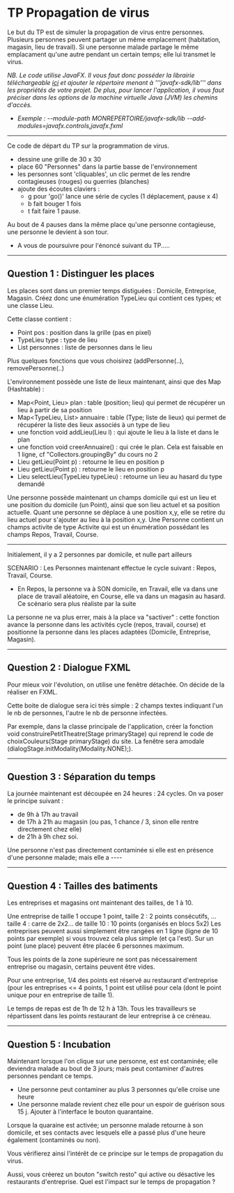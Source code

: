 # TP Propagation de virus

Le but du TP est de simuler la propagation de virus entre personnes. Plusieurs personnes peuvent partager un même emplacement (habitation, magasin, lieu de travail).
Si une personne malade partage le même emplacament qu'une autre pendant un certain temps; elle lui transmet le virus.

*NB. Le code utilise JavaFX. Il vous faut donc posséder la librairie téléchargeable [ici](https://gluonhq.com/products/javafx/) et ajouter le répertoire menant à '''javafx-sdk/lib''' dans les propriétés de votre projet.
De plus, pour lancer l'application, il vous faut préciser dans les options de la machine virtuelle Java (JVM) les chemins d'accès.*
  - *Exemple : --module-path MONREPERTOIRE/javafx-sdk/lib --add-modules=javafx.controls,javafx.fxml*

----

Ce code de départ du TP sur la programmation de virus. 
- dessine une grille de 30 x 30
- place 60 "Personnes" dans la partie basse de l'environnement
- les personnes sont 'cliquables', un clic permet de les rendre contagieuses (rouges) ou guerries (blanches)
- ajoute des écoutes claviers : 
  - g pour 'go()' lance une série de cycles (1 déplacement, pause x 4)
  - b fait bouger 1 fois
  - t fait faire 1 pause.

Au bout de 4 pauses dans la même place qu'une personne contagieuse, une personne le devient à son tour. 

  - A vous de poursuivre pour l'énoncé suivant du TP.....

---
## Question 1 : Distinguer les places

Les places sont dans un premier temps distiguées : Domicile, Entreprise, Magasin.
Créez donc une énumération TypeLieu qui contient ces types; et une classe Lieu. 
 

Cette classe contient :
 - Point pos : position dans la grille (pas en pixel)
 - TypeLieu type : type de lieu
 - List personnes : liste de personnes dans le lieu

Plus quelques fonctions que vous choisirez (addPersonne(..), removePersonne(..)


L'environnement possède une liste de lieux maintenant, ainsi que des Map (Hashtable) :
 - Map<Point, Lieu> plan : table (position; lieu) qui permet de récupérer un lieu à partir de sa position
 - Map<TypeLieu, List<Lieu>> annuaire : table (Type; liste de lieux) qui permet de récupérer la liste des lieux associés à un type de lieu
 - une fonction void addLieu(Lieu l) : qui ajoute le lieu à la liste et dans le plan
 - une fonction void creerAnnuaire() : qui crée le plan. Cela est faisable en 1 ligne, cf "Collectors.groupingBy" du cours no 2
 - Lieu getLieu(Point p) : retourne le lieu en position p
 - Lieu getLieu(Point p) : retourne le lieu en position p
 - Lieu selectLieu(TypeLieu typeLieu) : retourne un lieu au hasard du type demandé

  Une personne possède maintenant un champs domicile qui est un lieu et une position du domicile (un Point), ainsi que son lieu actuel et sa position actuelle.
Quant une personne se déplace à une position x,y, elle se retire du lieu actuel pour s'ajouter au lieu à la position x,y.
Une Personne contient un champs activite de type Activite qui est un énumération possédant les champs Repos, Travail, Course.
 
---
Initialement, il y a 2 personnes par domicile, et nulle part ailleurs

SCENARIO : Les Personnes maintenant effectue le cycle suivant : Repos, Travail, Course.  
 - En Repos, la personne va à SON domicile, en Travail, elle va dans une place de travail aléatoire, en Course, elle va dans un magasin au hasard. Ce scénario sera plus réaliste par la suite
  
La personne ne va plus errer, mais à la place va "sactiver" : cette fonction avance la personne dans les activités cycle (repos, travail, course) et positionne la personne dans les places adaptées (Domicile, Entreprise, Magasin).

----
## Question 2 : Dialogue FXML
  
Pour mieux voir l'évolution, on utilise une fenêtre détachée.
On décide de la réaliser en FXML.

Cette boite de dialogue sera ici très simple : 2 champs textes indiquant l'un le nb de personnes, l'autre le nb de personne infectées.

Par exemple, dans la classe principale de l'application, créer la fonction void construirePetitTheatre(Stage primaryStage) qui reprend le code de choixCouleurs(Stage primaryStage) du site. La fenêtre sera amodale (dialogStage.initModality(Modality.NONE);).

----

## Question 3 : Séparation du temps

La journée maintenant est découpée en 24 heures : 24 cycles.
On va poser le principe suivant :
 - de 9h à 17h au travail
 - de 17h à 21h au magasin (ou pas, 1 chance / 3, sinon elle rentre directement chez elle)
 - de 21h à 9h chez soi.
  
Une personne n'est pas directement contaminée si elle est en présence d'une personne malade; mais elle a ----

---

## Question 4 : Tailles des batiments

Les entreprises et magasins ont maintenant des tailles, de 1 à 10.

Une entreprise de taille 1 occupe 1 point, taille 2 : 2 points consécutifs, ... taille 4 : carre de 2x2... de taille 10 : 10 points (organisés en blocs 5x2)
Les entreprises peuvent aussi simplement être rangées en 1 ligne (ligne de 10 points par exemple) si vous trouvez cela plus simple (et ça l'est).
Sur un point (une place) peuvent être placée 6 personnes maximum.

Tous les points de la zone supérieure ne sont pas nécessairement entreprise ou magasin, certains peuvent être vides.

Pour une entreprise, 1/4 des points est réservé au restaurant d'entreprise (pour les entreprises <= 4 points, 1 point est utilisé pour cela (dont le point unique pour en entreprise de taille 1).

Le temps de repas est de 1h de 12 h à 13h. Tous les travailleurs se répartissent dans les points restaurant de leur entreprise à ce créneau.


-----
## Question 5 : Incubation

Maintenant lorsque l'on clique sur une personne, est est contaminée; elle deviendra malade au bout de 3 jours; mais peut contaminer d'autres personnes pendant ce temps.
 - Une personne peut contaminer au plus 3 personnes qu'elle croise une heure
 - Une personne malade revient chez elle pour un espoir de guérison sous 15 j.
Ajouter à l'interface le bouton quarantaine.

Lorsque la quaraine est activée; un personne malade retourne à son domicile, et ses contacts avec lesquels elle a passé plus d'une heure également (contaminés ou non).

Vous vérifierez ainsi l'intérêt de ce principe sur le temps de propagation du virus.

Aussi, vous créerez un bouton "switch resto" qui active ou désactive  les restaurants d'entreprise. Quel est l'impact sur le temps de propagation ?

  
